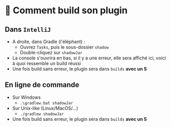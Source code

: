 # 🧱 Comment build son plugin

## Dans `IntelliJ`

* A droite, dans Gradle (l'éléphant) :
  * Ouvrez `Tasks`, puis le sous-dossier `shadow`
  * Double-cliquez sur `shadowJar`
* La console s'ouvrira en bas, si il y a une erreur, elle sera affiché ici, voici à quoi ressemble un build réussi
* Une fois build sans erreur, le plugin sera dans `builds` **avec un S**

## En ligne de commande

* Sur Windows
  * `.\gradlew.bat shadowJar`
* Sur Unix-like (Linux/MacOS/...)
  * `./gradlew shadowJar`
* Une fois build sans erreur, le plugin sera dans `builds` **avec un S**

